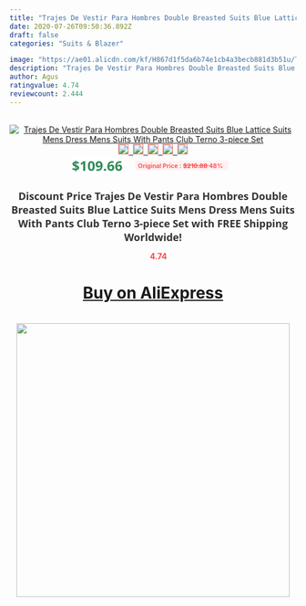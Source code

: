 ```yaml
---
title: "Trajes De Vestir Para Hombres Double Breasted Suits Blue Lattice Suits Mens Dress Mens Suits With Pants Club Terno 3-piece Set"
date: 2020-07-26T09:50:36.892Z
draft: false
categories: "Suits & Blazer"

image: "https://ae01.alicdn.com/kf/H867d1f5da6b74e1cb4a3becb881d3b51u/Trajes-De-Vestir-Para-Hombres-Double-Breasted-Suits-Blue-Lattice-Suits-Mens-Dress-Mens-Suits-With.jpg"
description: "Trajes De Vestir Para Hombres Double Breasted Suits Blue Lattice Suits Mens Dress Mens Suits With Pants Club Terno 3-piece Set"
author: Agus
ratingvalue: 4.74
reviewcount: 2.444
---
```

<br>
<div style="text-align: center;">
<a href="https://s.click.aliexpress.com/e/_A4vnhb" target="_blank" rel="nofollow noopener noreferrer"><img alt="Trajes De Vestir Para Hombres Double Breasted Suits Blue Lattice Suits Mens Dress Mens Suits With Pants Club Terno 3-piece Set" class="magnifier-image" src="https://ae01.alicdn.com/kf/H867d1f5da6b74e1cb4a3becb881d3b51u/Trajes-De-Vestir-Para-Hombres-Double-Breasted-Suits-Blue-Lattice-Suits-Mens-Dress-Mens-Suits-With.jpg_640x640.jpg">
<br>
<img style="border:1px solid salmon" src="https://ae01.alicdn.com/kf/H867d1f5da6b74e1cb4a3becb881d3b51u/Trajes-De-Vestir-Para-Hombres-Double-Breasted-Suits-Blue-Lattice-Suits-Mens-Dress-Mens-Suits-With.jpg_120x120.jpg">&nbsp;&nbsp;<img style="border:1px solid salmon" src="https://ae01.alicdn.com/kf/H78fad971946148d29e54d62dc2a64245e/Trajes-De-Vestir-Para-Hombres-Double-Breasted-Suits-Blue-Lattice-Suits-Mens-Dress-Mens-Suits-With.jpg_120x120.jpg">&nbsp;&nbsp;<img style="border:1px solid salmon" src="https://ae01.alicdn.com/kf/H89bf2a073e0c4bb4aecfdfddafd62f53A/Trajes-De-Vestir-Para-Hombres-Double-Breasted-Suits-Blue-Lattice-Suits-Mens-Dress-Mens-Suits-With.jpg_120x120.jpg">&nbsp;&nbsp;<img style="border:1px solid salmon" src="https://ae01.alicdn.com/kf/H22b3eb6bc35648d88d41a902868c31306/Trajes-De-Vestir-Para-Hombres-Double-Breasted-Suits-Blue-Lattice-Suits-Mens-Dress-Mens-Suits-With.jpg_120x120.jpg">&nbsp;&nbsp;<img style="border:1px solid salmon" src="https://ae01.alicdn.com/kf/H362d8080495a4393a32fbb4e6c99a29aW/Trajes-De-Vestir-Para-Hombres-Double-Breasted-Suits-Blue-Lattice-Suits-Mens-Dress-Mens-Suits-With.jpg_120x120.jpg"></a></div><br0>
<div style="text-align: center;"><span style="background-color: white; border: 0px; box-sizing: border-box; color: seagreen; display: inline-block; font-family: &quot;open sans&quot; , &quot;arial&quot; , &quot;helvetica&quot; , sans-serif , &quot;heiti&quot;; font-size: 24px; font-stretch: inherit; font-weight: 700; line-height: inherit; margin: 0px 10px 0px 0px; padding: 0px; vertical-align: middle;">$109.66 </span>
<span style="background: rgb(255 , 241 , 241); border-radius: 3px; border: 0px; box-sizing: border-box; color: #ff4747; display: inline-block; font-family: inherit; font-size: 12px; font-stretch: inherit; font-style: inherit; font-variant: inherit; font-weight: 600; line-height: inherit; margin: 0px; padding: 2px 5px; transform: scale(0.9); vertical-align: middle;">Original Price : <b style="text-decoration: line-through;">$210.88 </b> 48%&nbsp;&nbsp;</span></div>
<h1 style="color: #333333; display: inline-block; font-family: &quot;open sans&quot; , &quot;arial&quot; , &quot;helvetica&quot; , sans-serif , &quot;heiti&quot;; font-size: 18px; font-stretch: inherit; font-weight: 700; text-align: center;">Discount Price Trajes De Vestir Para Hombres Double Breasted Suits Blue Lattice Suits Mens Dress Mens Suits With Pants Club Terno 3-piece Set with FREE Shipping Worldwide!</h1>
<div style="color: #ff4747; text-align: center;">
<img src="https://4.bp.blogspot.com/-M0ZcTcb-5uY/XleCXlxnR4I/AAAAAAAAAEc/OrjgMkXV1oMQFaCRZj5HQwOCBcu3w1FegCPcBGAYYCw/s1600/star.png" style="height: 15px;">&nbsp;<b>4.74</b></div>
<div class="button_cont" align="center"><a class="buynow_a" href="https://s.click.aliexpress.com/e/_A4vnhb" target="_blank" rel="nofollow noopener noreferrer"><H1>Buy on AliExpress</H1></a></div><br>
<div class="separator" style="clear: both; text-align: center;">
<img src="https://lh3.googleusercontent.com/-pTy5HemUv9M/XlePHvY0dAI/AAAAAAAAAE4/0nX5iRUoIWY8eMW9Dpxeirr157OZliDIgCLcBGAsYHQ/s1600/badge.gif" width="480">
</div>
